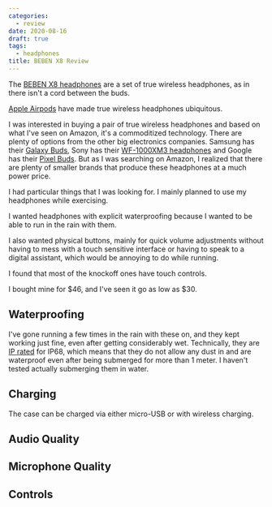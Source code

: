 ```yaml
---
categories:
  - review
date: 2020-08-16
draft: true
tags:
  - headphones
title: BEBEN X8 Review
---
```


The [BEBEN X8
headphones](https://www.amazon.com/gp/product/B07PN2FK2W/ref=as_li_ss_tl?ie=UTF8&psc=1&linkCode=ll1&tag=thdalo00-20&linkId=c7e6ea9cd21015aa5bb8bae9d67481db&language=en_US) are a set of true wireless headphones, as in there isn't a cord between the buds.

[Apple
Airpods](https://www.amazon.com/Apple-AirPods-Charging-Latest-Model/dp/B07PXGQC1Q/ref=as_li_ss_tl?dchild=1&keywords=airpods&qid=1597609643&s=electronics&sr=1-3&linkCode=ll1&tag=thdalo00-20&linkId=f74c368f5b3a2c83060da85acc1b2394&language=en_US)
have made true wireless headphones ubiquitous.

I was interested in buying a pair of true wireless headphones and based on what
I've seen on Amazon, it's a commoditized technology. There are plenty of options
from the other big electronics companies. Samsung has their [Galaxy
Buds](https://www.amazon.com/Samsung-Wireless-Earbuds-Cancelling-Warranty/dp/B089B658NP/ref=as_li_ss_tl?dchild=1&keywords=galaxy+buds&qid=1597609784&s=electronics&sr=1-6&th=1&linkCode=ll1&tag=thdalo00-20&linkId=db5cafcb0e4ebeeae94ba2966657ebbd&language=en_US),
Sony has their [WF-1000XM3
headphones](https://www.amazon.com/Sony-WF-1000XM3-Industry-Canceling-Wireless/dp/B07T81554H/ref=as_li_ss_tl?dchild=1&keywords=sony+wf-1000xm3&qid=1597611240&s=electronics&sr=1-3&linkCode=ll1&tag=thdalo00-20&linkId=50eb905f27c0da50abc99f7c348f0e91&language=en_US)
and Google has their [Pixel
Buds](https://store.google.com/us/product/pixel_buds). But as I was searching on
Amazon, I realized that there are plenty of smaller brands that produce these
headphones at a much power price.

I had particular things that I was looking for. I mainly planned to use my
headphones while exercising.

I wanted headphones with explicit waterproofing because I wanted to be able to
run in the rain with them.

I also wanted physical buttons, mainly for quick volume adjustments without
having to mess with a touch sensitive interface or having to speak to a digital
assistant, which would be annoying to do while running.

I found that most of the knockoff ones have touch controls.

I bought mine for $46, and I've seen it go as low as $30.

## Waterproofing

I've gone running a few times in the rain with these on, and they kept working
just fine, even after getting considerably wet. Technically, they are [IP
rated](https://en.wikipedia.org/wiki/IP_Code) for IP68, which means that they do
not allow any dust in and are waterproof even after being submerged for more
than 1 meter. I haven't tested actually submerging them in water.

## Charging

The case can be charged via either micro-USB or with wireless charging.

## Audio Quality

## Microphone Quality

## Controls
